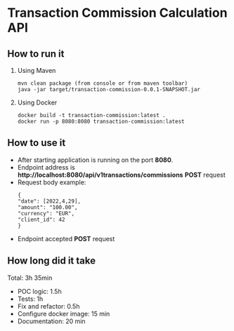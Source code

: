 # Transaction Commission Calculation API

## How to run it

1. Using Maven
    ```
   mvn clean package (from console or from maven toolbar)
   java -jar target/transaction-commission-0.0.1-SNAPSHOT.jar
   ```
2. Using Docker
   ```
   docker build -t transaction-commission:latest .  
   docker run -p 8080:8080 transaction-commission:latest
   ```

## How to use it

* After starting application is running on the port **8080**.
* Endpoint address is **http://localhost:8080/api/v1transactions/commissions** **POST** request
* Request body example:
    ```
  {
  "date": [2022,4,29],
  "amount": "100.00",
  "currency": "EUR",
  "client_id": 42
  }
  ```
* Endpoint accepted **POST** request

## How long did it take

Total: 3h 35min

- POC logic: 1.5h
- Tests: 1h
- Fix and refactor: 0.5h
- Configure docker image: 15 min
- Documentation: 20 min
